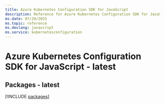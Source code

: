 ```yaml
---
title: Azure Kubernetes Configuration SDK for JavaScript
description: Reference for Azure Kubernetes Configuration SDK for JavaScript
ms.date: 07/29/2025
ms.topic: reference
ms.devlang: javascript
ms.service: kubernetesconfiguration
---
```

# Azure Kubernetes Configuration SDK for JavaScript - latest
## Packages - latest
[!INCLUDE [packages](kubernetes-configuration-index.md)]
